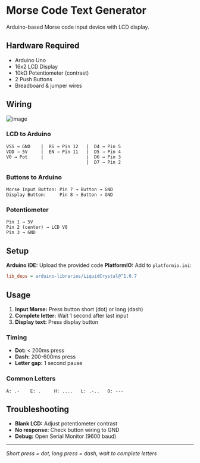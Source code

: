 # Morse Code Text Generator

Arduino-based Morse code input device with LCD display.

## Hardware Required
- Arduino Uno
- 16x2 LCD Display
- 10kΩ Potentiometer (contrast)
- 2 Push Buttons
- Breadboard & jumper wires

## Wiring
![image](https://github.com/user-attachments/assets/801d4690-b04b-4f73-b816-3aeecb9ac50d)
### LCD to Arduino
```
VSS → GND    |  RS → Pin 12   |  D4 → Pin 5
VDD → 5V     |  EN → Pin 11   |  D5 → Pin 4
V0 → Pot     |                |  D6 → Pin 3
                              |  D7 → Pin 2
```

### Buttons to Arduino
```
Morse Input Button: Pin 7 → Button → GND
Display Button:     Pin 8 → Button → GND
```

### Potentiometer
```
Pin 1 → 5V
Pin 2 (center) → LCD V0
Pin 3 → GND
```

## Setup
**Arduino IDE:** Upload the provided code
**PlatformIO:** Add to `platformio.ini`:
```ini
lib_deps = arduino-libraries/LiquidCrystal@^1.0.7
```

## Usage
1. **Input Morse:** Press button short (dot) or long (dash)
2. **Complete letter:** Wait 1 second after last input
3. **Display text:** Press display button

### Timing
- **Dot:** < 200ms press
- **Dash:** 200-600ms press  
- **Letter gap:** 1 second pause

### Common Letters
```
A: .-    E: .     H: ....   L: .-..   O: ---
```

## Troubleshooting
- **Blank LCD:** Adjust potentiometer contrast
- **No response:** Check button wiring to GND
- **Debug:** Open Serial Monitor (9600 baud)

---
*Short press = dot, long press = dash, wait to complete letters*
